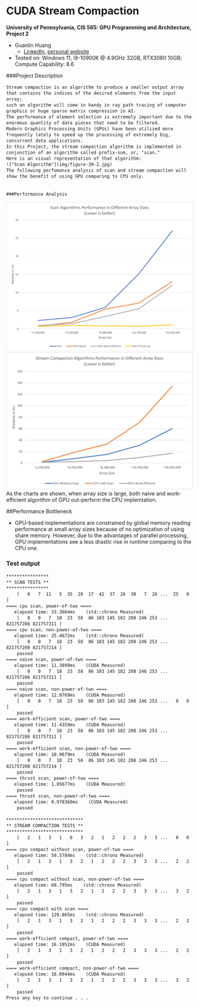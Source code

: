 CUDA Stream Compaction
======================

**University of Pennsylvania, CIS 565: GPU Programming and Architecture, Project 2**

* Guanlin Huang
  * [LinkedIn](https://www.linkedin.com/in/guanlin-huang-4406668502/), [personal website](virulentkid.github.io/personal_web/index.html)
* Tested on: Windows 11, i9-10900K @ 4.9GHz 32GB, RTX3080 10GB; Compute Capability: 8.6

###Project Description
```
Stream compaction is an algorithm to produce a smaller output array that contains the indices of the desired elements from the input array;
such an algorithm will come in handy in ray path tracing of computer graphics or huge sparse matrix compression in AI.
The performance of element selection is extremely important due to the enormous quantity of data pieces that need to be filtered. 
Modern Graphics Processing Units (GPUs) have been utilized more frequently lately to speed up the processing of extremely big, concurrent data applications. 
In this Project, the stream compaction algorithm is implemented in conjunction of an algorithm called prefix-sum, or, "scan." 
Here is an visual representation of that algorithm:
!["Scan Algorithm"](img/figure-39-2.jpg)
The following perfomance analysis of scan and stream compaction will show the benefit of using GPU comparing to CPU only.


###Performance Analysis
```
!["Scan"](img/scan.png)
!["Stream Compaction"](img/comp.png)
As the charts are shown, when array size is large, both naive and work-efficient algorithm of GPU out-perform the CPU implemtation.

##Performance Bottleneck
* GPU-based implementations are constrained by global memory reading performance at small array sizes because of no optimization of using share memory.
However, due to the advantages of parallel processing, GPU implementations see a less drastic rise in runtime comparing to the CPU one.

### Test output

```
****************
** SCAN TESTS **
****************
    [   0   7  11   5  35  28  17  42  37  26  38   7  26 ...  25   0 ]
==== cpu scan, power-of-two ====
   elapsed time: 33.3664ms    (std::chrono Measured)
    [   0   0   7  18  23  58  86 103 145 182 208 246 253 ... 821757286 821757311 ]
==== cpu scan, non-power-of-two ====
   elapsed time: 25.4672ms    (std::chrono Measured)
    [   0   0   7  18  23  58  86 103 145 182 208 246 253 ... 821757208 821757214 ]
    passed
==== naive scan, power-of-two ====
   elapsed time: 11.3899ms    (CUDA Measured)
    [   0   0   7  18  23  58  86 103 145 182 208 246 253 ... 821757286 821757311 ]
    passed
==== naive scan, non-power-of-two ====
   elapsed time: 12.0769ms    (CUDA Measured)
    [   0   0   7  18  23  58  86 103 145 182 208 246 253 ...   0   0 ]
    passed
==== work-efficient scan, power-of-two ====
   elapsed time: 11.4359ms    (CUDA Measured)
    [   0   0   7  18  23  58  86 103 145 182 208 246 253 ... 821757286 821757311 ]
    passed
==== work-efficient scan, non-power-of-two ====
   elapsed time: 10.0679ms    (CUDA Measured)
    [   0   0   7  18  23  58  86 103 145 182 208 246 253 ... 821757208 821757214 ]
    passed
==== thrust scan, power-of-two ====
   elapsed time: 1.05677ms    (CUDA Measured)
    passed
==== thrust scan, non-power-of-two ====
   elapsed time: 0.978368ms    (CUDA Measured)
    passed

*****************************
** STREAM COMPACTION TESTS **
*****************************
    [   2   1   3   1   0   3   2   1   2   2   2   3   3 ...   0   0 ]
==== cpu compact without scan, power-of-two ====
   elapsed time: 59.5784ms    (std::chrono Measured)
    [   2   1   3   1   3   2   1   2   2   2   3   3   3 ...   2   2 ]
    passed
==== cpu compact without scan, non-power-of-two ====
   elapsed time: 60.795ms    (std::chrono Measured)
    [   2   1   3   1   3   2   1   2   2   2   3   3   3 ...   3   2 ]
    passed
==== cpu compact with scan ====
   elapsed time: 129.865ms    (std::chrono Measured)
    [   2   1   3   1   3   2   1   2   2   2   3   3   3 ...   2   2 ]
    passed
==== work-efficient compact, power-of-two ====
   elapsed time: 16.1052ms    (CUDA Measured)
    [   2   1   3   1   3   2   1   2   2   2   3   3   3 ...   2   2 ]
    passed
==== work-efficient compact, non-power-of-two ====
   elapsed time: 16.0944ms    (CUDA Measured)
    [   2   1   3   1   3   2   1   2   2   2   3   3   3 ...   3   2 ]
    passed
Press any key to continue . . .